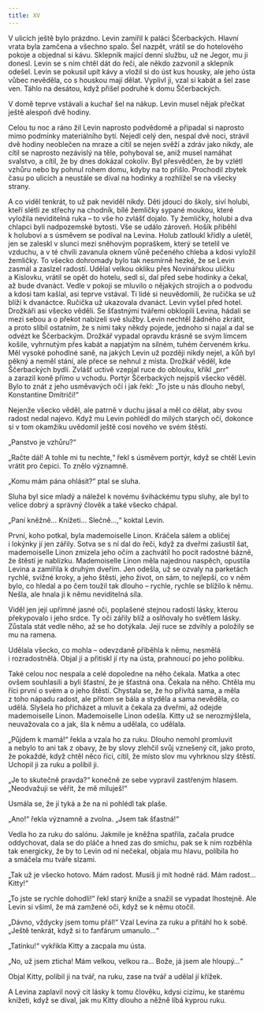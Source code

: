 ```yaml
---
title: XV
---
```


V ulicích ještě bylo prázdno. Levin zamířil k paláci Ščerbackých. Hlavní vrata byla zamčena a všechno spalo. Šel nazpět, vrátil se do hotelového pokoje a objednal si kávu. Sklepník mající denní službu, už ne Jegor, mu ji donesl. Levin se s ním chtěl dát do řeči, ale někdo zazvonil a sklepník odešel. Levin se pokusil upít kávy a vložil si do úst kus housky, ale jeho ústa vůbec nevěděla, co s houskou mají dělat. Vyplivl ji, vzal si kabát a šel zase ven. Táhlo na desátou, když přišel podruhé k domu Ščerbackých.

V domě teprve vstávali a kuchař šel na nákup. Levin musel nějak přečkat ještě alespoň dvě hodiny.

Celou tu noc a ráno žil Levin naprosto podvědomě a připadal si naprosto mimo podmínky materiálního bytí. Nejedl celý den, nespal dvě noci, strávil dvě hodiny neoblečen na mraze a cítil se nejen svěží a zdráv jako nikdy, ale cítil se naprosto nezávislý na těle, pohyboval se, aniž musel namáhat svalstvo, a cítil, že by dnes dokázal cokoliv. Byl přesvědčen, že by vzlétl vzhůru nebo by pohnul rohem domu, kdyby na to přišlo. Prochodil zbytek času po ulicích a neustále se díval na hodinky a rozhlížel se na všecky strany.

A co viděl tenkrát, to už pak neviděl nikdy. Děti jdoucí do školy, siví holubi, kteří slétli ze střechy na chodník, bílé žemličky sypané moukou, které vyložila neviditelná ruka – to vše ho zvlášť dojalo. Ty žemličky, holubi a dva chlapci byli nadpozemské bytosti. Vše se událo zároveň. Hošík přiběhl k holubovi a s úsměvem se podíval na Levina. Holub zatloukl křídly a uletěl, jen se zaleskl v slunci mezi sněhovým popraškem, který se tetelil ve vzduchu, a v té chvíli zavanula oknem vůně pečeného chleba a kdosi vyložil žemličky. To všecko dohromady bylo tak nesmírně hezké, že se Levin zasmál a zaslzel radostí. Udělal velkou okliku přes Novinářskou uličku a Kislovku, vrátil se opět do hotelu, sedl si, dal před sebe hodinky a čekal, až bude dvanáct. Vedle v pokoji se mluvilo o nějakých strojích a o podvodu a kdosi tam kašlal, asi teprve vstával. Ti lidé si neuvědomili, že ručička se už blíží k dvanáctce. Ručička už ukazovala dvanáct. Levin vyšel před hotel. Drožkáři asi všecko věděli. Se šťastnými tvářemi obklopili Levina, hádali se mezi sebou a o překot nabízeli své služby. Levin nechtěl žádného zkrátit, a proto slíbil ostatním, že s nimi taky někdy pojede, jednoho si najal a dal se odvézt ke Ščerbackým. Drožkář vypadal opravdu krásně se svým límcem košile, vyhrnutým přes kabát a napjatým na silném, tuhém červeném krku. Měl vysoké pohodlné saně, na jakých Levin už později nikdy nejel, a kůň byl pěkný a neměl stání, ale přece se nehnul z místa. Drožkář věděl, kde Ščerbackých bydlí. Zvlášť uctivě vzepjal ruce do oblouku, křikl „prr“ a zarazil koně přímo u vchodu. Portýr Ščerbackých nejspíš všecko věděl. Bylo to znát z jeho usměvavých očí i jak řekl: „To jste u nás dlouho nebyl, Konstantine Dmitriči!“

Nejenže všecko věděl, ale patrně v duchu jásal a měl co dělat, aby svou radost nedal najevo. Když mu Levin pohlédl do milých starých očí, dokonce si v tom okamžiku uvědomil ještě cosi nového ve svém štěstí.

„Panstvo je vzhůru?“

„Račte dál! A tohle mi tu nechte,“ řekl s úsměvem portýr, když se chtěl Levin vrátit pro čepici. To znělo významně.

„Komu mám pána ohlásit?“ ptal se sluha.

Sluha byl sice mladý a náležel k novému šviháckému typu sluhy, ale byl to velice dobrý a správný člověk a také všecko chápal.

„Paní kněžně… Knížeti… Slečně…,“ koktal Levin.

První, koho potkal, byla mademoiselle Linon. Kráčela sálem a obličej i lokýnky jí jen zářily. Sotva se s ní dal do řeči, když za dveřmi zašustil šat, mademoiselle Linon zmizela jeho očím a zachvátil ho pocit radostné bázně, že štěstí je nablízku. Mademoiselle Linon měla najednou naspěch, opustila Levina a zamířila k druhým dveřím. Jen odešla, už se ozvaly na parketách rychlé, svižné kroky, a jeho štěstí, jeho život, on sám, to nejlepší, co v něm bylo, co hledal a po čem toužil tak dlouho – rychle, rychle se blížilo k němu. Nešla, ale hnala ji k němu neviditelná síla.

Viděl jen její upřímné jasné oči, poplašené stejnou radostí lásky, kterou překypovalo i jeho srdce. Ty oči zářily blíž a oslňovaly ho světlem lásky. Zůstala stát vedle něho, až se ho dotýkala. Její ruce se zdvihly a položily se mu na ramena.

Udělala všecko, co mohla – odevzdaně přiběhla k němu, nesmělá i rozradostnělá. Objal ji a přitiskl jí rty na ústa, prahnoucí po jeho polibku.

Také celou noc nespala a celé dopoledne na něho čekala. Matka a otec ovšem souhlasili a byli šťastní, že je šťastná ona. Čekala na něho. Chtěla mu říci první o svém a o jeho štěstí. Chystala se, že ho přivítá sama, a měla z toho nápadu radost, ale přitom se bála a styděla a sama nevěděla, co udělá. Slyšela ho přicházet a mluvit a čekala za dveřmi, až odejde mademoiselle Linon. Mademoiselle Linon odešla. Kitty už se nerozmýšlela, neuvažovala co a jak, šla k němu a udělala, co udělala.

„Půjdem k mamá!“ řekla a vzala ho za ruku. Dlouho nemohl promluvit a nebylo to ani tak z obavy, že by slovy zlehčil svůj vznešený cit, jako proto, že pokaždé, když chtěl něco říci, cítil, že místo slov mu vyhrknou slzy štěstí. Uchopil ji za ruku a políbil ji.

„Je to skutečně pravda?“ konečně ze sebe vypravil zastřeným hlasem. „Neodvažuji se věřit, že mě miluješ!“

Usmála se, že jí tyká a že na ni pohlédl tak plaše.

„Ano!“ řekla významně a zvolna. „Jsem tak šťastná!“

Vedla ho za ruku do salónu. Jakmile je kněžna spatřila, začala prudce oddychovat, dala se do pláče a hned zas do smíchu, pak se k nim rozběhla tak energicky, že by to Levin od ní nečekal, objala mu hlavu, políbila ho a smáčela mu tváře slzami.

„Tak už je všecko hotovo. Mám radost. Musíš ji mít hodně rád. Mám radost… Kitty!“

„To jste se rychle dohodli!“ řekl starý kníže a snažil se vypadat lhostejně. Ale Levin si všiml, že má zamžené oči, když se k němu otočil.

„Dávno, vždycky jsem tomu přál!“ Vzal Levina za ruku a přitáhl ho k sobě. „Ještě tenkrát, když si to fanfárum umanulo…“

„Tatínku!“ vykřikla Kitty a zacpala mu ústa.

„No, už jsem zticha! Mám velkou, velkou ra… Bože, já jsem ale hloupý…“

Objal Kitty, políbil ji na tvář, na ruku, zase na tvář a udělal jí křížek.

A Levina zaplavil nový cit lásky k tomu člověku, kdysi cizímu, ke starému knížeti, když se díval, jak mu Kitty dlouho a něžně líbá kyprou ruku.
